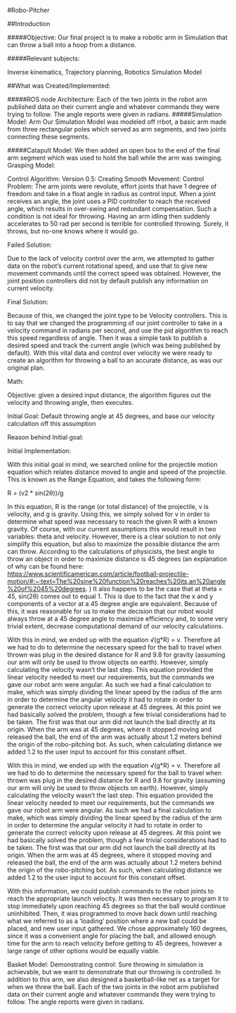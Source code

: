 
#Robo-Pitcher


##Introduction

#####Objective:
Our final project is to make a robotic arm in Simulation that can throw a ball into a hoop from a distance. 


#####Relevant subjects:

Inverse kinematics, Trajectory planning, Robotics Simulation Model


##What was Created/Implemented:



#####ROS node Architecture:
	Each of the two joints in the robot arm published data on their current angle and whatever commands they were trying to follow. The angle reports were given in radians.
#####Simulation Model: Arm
	Our Simulation Model was modeled off rrbot, a basic arm made from three rectangular poles which served as arm segments, and two joints connecting these segments.

#####Catapult Model:
		We then added an open box to the end of the final arm segment which was used to hold the ball while the arm was swinging. 
	Grasping Model:

Control Algorithm:
	Version 0.5: Creating Smooth Movement:
	Control Problem: 
		The arm joints were revolute, effort joints that have 1 degree of freedom and take in a float angle in radius as control input. When a joint receives an angle, the joint uses a PID controller to reach the received angle, which results in over-swing and redundant compensation. Such a condition is not ideal for throwing. Having an arm idling then suddenly accelerates to 50 rad per second is terrible for controlled throwing. Surely, it throws, but no-one knows where it would go.

Failed Solution:

 Due to the lack of velocity control over the arm, we attempted to gather data on the robot’s current rotational speed, and use that to give new movement commands until the correct speed was obtained. However, the joint position controllers did not by default publish any information on current velocity.

Final Solution:

 Because of this, we changed the joint type to be Velocity controllers. This is to say that we changed the programming of our joint controller to take in a velocity command in radians per second, and use the pid algorithm to reach this speed regardless of angle. Then it was a simple task to publish a desired speed and track the current angle (which was being published by default). With this vital data and control over velocity we were ready to create an algorithm for throwing a ball to an accurate distance, as was our original plan.

Math:

Objective: given a desired input distance, the algorithm figures out the velocity and throwing angle, then executes.

Initial Goal: Default throwing angle at 45 degrees, and base our velocity calculation off this assumption

Reason behind Initial goal:

Initial Implementation:

With this initial goal in mind, we searched online for the projectile motion equation which relates distance moved to angle and speed of the projectile. This is known as the Range Equation, and takes the following form:

R = (v2 * sin(2θ))/g

In this equation, R is the range (or total distance) of the projectile, v is velocity, and g is gravity. Using this, we simply solved for v in order to determine what speed was necessary to reach the given R with a known gravity. Of course, with our current assumptions this would result in two variables: theta and velocity. However, there is a clear solution to not only simplify this equation, but also to maximize the possible distance the arm can throw. According to the calculations of physicists, the best angle to throw an object in order to maximize distance is 45 degrees (an explanation of why can be found here: 
https://www.scientificamerican.com/article/football-projectile-motion/#:~:text=The%20sine%20function%20reaches%20its,an%20angle%20of%2045%20degrees. )
It also happens to be the case that at theta = 45, sin(2θ) comes out to equal 1. This is due to the fact that the x and y components of a vector at a 45 degree angle are equivalent. Because of this, it was reasonable for us to make the decision that our robot would always throw at a 45 degree angle to maximize efficiency and, to some very trivial extent, decrease computational demand of our velocity calculations.

With this in mind, we ended up with the equation √(g*R) = v. Therefore all we had to do to determine the necessary speed for the ball to travel when thrown was plug in the desired distance for R and 9.8 for gravity (assuming our arm will only be used to throw objects on earth). However, simply calculating the velocity wasn’t the last step. This equation provided the linear velocity needed to meet our requirements, but the commands we gave our robot arm were angular. As such we had a final calculation to make, which was simply dividing the linear speed by the radius of the arm in order to determine the angular velocity it had to rotate in order to generate the correct velocity upon release at 45 degrees. At this point we had basically solved the problem, though a few trivial considerations had to be taken. The first was that our arm did not launch the ball directly at its origin. When the arm was at 45 degrees, where it stopped moving and released the ball, the end of the arm was actually about 1.2 meters behind the origin of the robo-pitching bot. As such, when calculating distance we added 1.2 to the user input to account for this constant offset.

With this in mind, we ended up with the equation √(g*R) = v. Therefore all we had to do to determine the necessary speed for the ball to travel when thrown was plug in the desired distance for R and 9.8 for gravity (assuming our arm will only be used to throw objects on earth). However, simply calculating the velocity wasn’t the last step. This equation provided the linear velocity needed to meet our requirements, but the commands we gave our robot arm were angular. As such we had a final calculation to make, which was simply dividing the linear speed by the radius of the arm in order to determine the angular velocity it had to rotate in order to generate the correct velocity upon release at 45 degrees. At this point we had basically solved the problem, though a few trivial considerations had to be taken. The first was that our arm did not launch the ball directly at its origin. When the arm was at 45 degrees, where it stopped moving and released the ball, the end of the arm was actually about 1.2 meters behind the origin of the robo-pitching bot. As such, when calculating distance we added 1.2 to the user input to account for this constant offset.

With this information, we could publish commands to the robot joints to reach the appropriate launch velocity. It was then necessary to program it to stop immediately upon reaching 45 degrees so that the ball would continue uninhibited. Then, it was programmed to move back down until reaching what we referred to as a ‘loading’ position where a new ball could be placed, and new user input gathered. We chose approximately 160 degrees, since it was a convenient angle for placing the ball, and allowed enough time for the arm to reach velocity before getting to 45 degrees, however a large range of other options would be equally viable. 

Basket Model:
Demonstrating control:
	Sure throwing in simulation is achievable, but we want to demonstrate that our throwing is controlled. 
	In addition 
to this arm, we also designed a basketball-like net as a target for when we threw the ball. Each of the two joints in the robot arm published data on their current angle and whatever commands they were trying to follow. The angle reports were given in radians.
